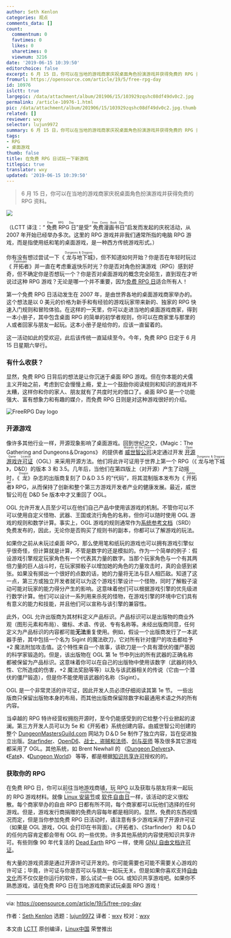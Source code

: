 ```yaml
---
author: Seth Kenlon
categories: 观点
comments_data: []
count:
  commentnum: 0
  favtimes: 0
  likes: 0
  sharetimes: 0
  viewnum: 3216
date: '2019-06-15 10:39:50'
editorchoice: false
excerpt: 6 月 15 日，你可以在当地的游戏商家庆祝桌面角色扮演游戏并获得免费的 RPG 资料。
fromurl: https://opensource.com/article/19/5/free-rpg-day
id: 10976
islctt: true
largepic: /data/attachment/album/201906/15/103929zqshc08df49dv0c2.jpg
permalink: /article-10976-1.html
pic: /data/attachment/album/201906/15/103929zqshc08df49dv0c2.jpg.thumb.jpg
related: []
reviewer: wxy
selector: lujun9972
summary: 6 月 15 日，你可以在当地的游戏商家庆祝桌面角色扮演游戏并获得免费的 RPG 资料。
tags:
- RPG
- 桌面游戏
thumb: false
title: 在免费 RPG 日试玩一下新游戏
titlepic: true
translator: wxy
updated: '2019-06-15 10:39:50'
---
```



> 
> 6 月 15 日，你可以在当地的游戏商家庆祝桌面角色扮演游戏并获得免费的 RPG 资料。
> 
> 
> 


![](/data/attachment/album/201906/15/103929zqshc08df49dv0c2.jpg)


（LCTT 译注：“<ruby> 免费 RPG 日 <rt>  Free RPG Day </rt></ruby>”是受“<ruby> 免费漫画书日 <rt>  Free Comic Book Day </rt></ruby>”启发而发起的庆祝活动，从 2007 年开始已经举办多次。这里的 RPG 游戏并非我们通常所指的电脑 RPG 游戏，而是指使用纸和笔的桌面游戏，是一种西方传统游戏形式。）


你有没有想过尝试一下《<ruby> 龙与地下城 <rt>  Dungeons &amp; Dragons </rt></ruby>》，但不知道如何开始？你是否在年轻时玩过《<ruby> 开拓者 <rt>  Pathfinder </rt></ruby>》并一直在考虑重返快乐时光？你是否对角色扮演游戏（RPG）感到好奇，但不确定你是否想玩一个？你是否对桌面游戏的概念完全陌生，直到现在才听说过这种 RPG 游戏？无论是哪一个并不重要，因为[免费 RPG 日](https://www.freerpgday.com/)适合所有人！


第一个免费 RPG 日活动发生在 2007 年，是由世界各地的桌面游戏商家举办的。这个想法是以 0 美元的价格为新手和有经验的游戏玩家带来新的、独家的 RPG 快速入门规则和冒险体验。在这样的一天里，你可以走进当地的桌面游戏商家，得到一本小册子，其中包含桌面 RPG 的简单的初学者规则，你可以在商家里与那里的人或者回家与朋友一起玩。这本小册子是给你的，应该一直留着的。


这一活动如此的受欢迎，此后该传统一直延续至今。今年，免费 RPG 日定于 6 月 15 日星期六举行。


### 有什么收获？


显然，免费 RPG 日背后的想法是让你沉迷于桌面 RPG 游戏。但在你本能的犬儒主义开始之前，考虑到它会慢慢上瘾，爱上一个鼓励你阅读规则和知识的游戏并不太糟，这样你和你的家人、朋友就有了共度时光的借口了。桌面 RPG 是一个功能强大、富有想象力和有趣的媒介，而免费 RPG 日则是对这种游戏很好的介绍。


![FreeRPG Day logo](/data/attachment/album/201906/15/103954pcg1cimwcn3zbzbm.jpg "FreeRPG Day logo")


### 开源游戏


像许多其他行业一样，开源现象影响了桌面游戏。回到世纪之交，《Magic：The Gathering and Dungeons＆Dragons》 的提供者<ruby> <a href="https://company.wizards.com/">  威世智公司 </a> <rt>  Wizards of the Coast </rt></ruby>决定通过开发<ruby> <a href="http://www.opengamingfoundation.org/licenses.html">  开源游戏许可证 </a> <rt>  Open Game License </rt></ruby>（OGL）来采用开源方法。他们将此许可证用于世界上第一个 RPG（《<ruby> 龙与地下城 <rt>  Dungeons &amp; Dragons </rt></ruby>》，D&D）的版本 3 和 3.5。几年后，当他们在第四版上（对开源）产生了动摇时，《<ruby> 龙 <rt>  Dragon </rt></ruby>》杂志的出版商复刻了 D＆D 3.5 的“代码”，将其混制版本发布为《<ruby> 开拓者 <rt>  Pathfinder </rt></ruby>》 RPG，从而保持了创新和整个第三方游戏开发者产业的健康发展。最近，威世智公司在 D&D 5e 版本中才又重回了 OGL。


OGL 允许开发人员至少可以在他们自己产品中使用该游戏的机制。不管你可以不可以使用自定义怪物、武器、王国或流行角色的名称，但你可以随时使用 OGL 游戏的规则和数学计算。事实上，OGL 游戏的规则通常作为[系统参考文档](https://www.d20pfsrd.com/)（SRD）免费发布的，因此，无论你是否购买了规则书的副本，你都可以了解游戏的玩法。


如果你之前从未玩过桌面 RPG，那么使用笔和纸玩的游戏也可以拥有游戏引擎似乎很奇怪，但计算就是计算，不管是数字的还是模拟的。作为一个简单的例子：假设游戏引擎规定玩家角色有一个代表其力量的数字。当那个玩家角色与一个有其两倍力量的巨人战斗时，在玩家掷骰子以增加她的角色的力量攻击时，真的会感到紧张。如果没有掷出一个很好的点数的话，她的力量将无法与巨人相匹敌。知道了这一点，第三方或独立开发者就可以为这个游戏引擎设计一个怪物，同时了解骰子滚动可能对玩家的能力得分产生的影响。这意味着他们可以根据游戏引擎的优先级进行数学计算。他们可以设计一系列用来杀死的怪物，在游戏引擎的环境中它们具有有意义的能力和技能，并且他们可以宣称与该引擎的兼容性。


此外，OGL 允许出版商为其材料定义产品标识。产品标识可以是出版物的商业外观（图形元素和布局）、徽标、术语、传说、专有名称等。未经出版商同意，任何定义为产品标识的内容都可能**无法**重复使用。例如，假设一个出版商发行了一本武器手册，其中包括一个名为 Sigint 的魔法砍刀，它对所有针对僵尸的攻击都给予 +2 魔法附加攻击值。这个特性来自一个故事，该砍刀是一个具有潜伏的僵尸基因的科学家锻造的。但是，该出版物在 OGL 第 1e 节中列出的所有武器的正确名称都被保留为产品标识。这意味着你可以在自己的出版物中使用该数字（武器的持久性、它所造成的伤害，+2 魔法奖励等等）以及与该武器相关的传说（它由一个潜伏的僵尸锻造），但是你不能使用该武器的名称（Sigint）。


OGL 是一个非常灵活的许可证，因此开发人员必须仔细阅读其第 1e 节。 一些出版商只保留出版物本身的布局，而其他出版商保留除数字和最通用术语之外的所有内容。


当卓越的 RPG 特许经营权拥抱开源时，至今仍能感受到的它给整个行业掀起的波澜。第三方开发人员可以为 5e 和《开拓者》系统创建内容。由威世智公司创建的整个 [DungeonMastersGuild.com](https://www.dmsguild.com/) 网站为 D＆D 5e 制作了独立内容，旨在促进独立出版。[Starfinder](https://paizo.com/starfinder)、[OpenD6](https://ogc.rpglibrary.org/index.php?title=OpenD6)、[战士，盗贼和法师](http://www.stargazergames.eu/games/warrior-rogue-mage/)、[剑与巫师](https://froggodgames.com/frogs/product/swords-wizardry-complete-rulebook/) 等及很多其它游戏都采用了 OGL。其他系统，如 Brent Newhall 的 《[Dungeon Delvers](http://brentnewhall.com/games/doku.php?id=games:dungeon_delvers)》、《[Fate](http://www.faterpg.com/licensing/licensing-fate-cc-by/)》、《[Dungeon World](http://dungeon-world.com/)》 等等，都是根据[知识共享许可](https://creativecommons.org/)授权的的。


### 获取你的 RPG


在免费 RPG 日，你可以前往当地游戏商铺，玩 RPG 以及获取与朋友将来一起玩的 RPG 游戏材料。就像<ruby> <a href="https://www.tldp.org/HOWTO/Installfest-HOWTO/introduction.html">  Linux 安装节 </a> <rt>  Linux installfest </rt></ruby> 或 <ruby> <a href="https://www.softwarefreedomday.org/">  软件自由日 </a> <rt>  Software Freedom Day </rt></ruby>一样，该活动的定义很松散。每个商家举办的自由 RPG 日都有所不同，每个商家都可以玩他们选择的任何游戏。但是，游戏发行商捐赠的免费内容每年都是相同的。显然，免费的东西视情况而定，但是当你参加免费 RPG 日活动时，请注意有多少游戏采用了开源许可证（如果是 OGL 游戏，OGL 会打印在书背面）。《开拓者》、《Starfinder》 和 D＆D 的任何内容肯定都会带有 OGL 的一些优势。许多其他系统的内容使用知识共享许可。有些则像 90 年代复活的 [Dead Earth](https://mixedsignals.ml/games/blog/blog_dead-earth) RPG 一样，使用 [GNU 自由文档许可证](https://www.gnu.org/licenses/fdl-1.3.en.html)。


有大量的游戏资源是通过开源许可证开发的。你可能需要也可能不需要关心游戏的许可证；毕竟，许可证与你是否可以与朋友一起玩无关。但是如果你喜欢支持[自由文化](https://opensource.com/article/18/1/creative-commons-real-world)而不仅仅是你运行的软件，那么试试一些 OGL 或知识共享游戏吧。如果你不熟悉游戏，请在免费 RPG 日在当地游戏商家试玩桌面 RPG 游戏！




---


via: <https://opensource.com/article/19/5/free-rpg-day>


作者：[Seth Kenlon](https://opensource.com/users/seth/users/erez/users/seth) 选题：[lujun9972](https://github.com/lujun9972) 译者：[wxy](https://github.com/wxy) 校对：[wxy](https://github.com/wxy)


本文由 [LCTT](https://github.com/LCTT/TranslateProject) 原创编译，[Linux中国](https://linux.cn/) 荣誉推出